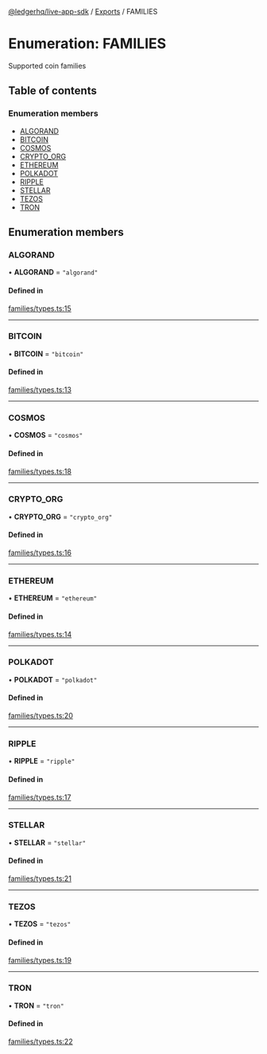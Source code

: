 [@ledgerhq/live-app-sdk](../README.md) / [Exports](../modules.md) / FAMILIES

# Enumeration: FAMILIES

Supported coin families

## Table of contents

### Enumeration members

- [ALGORAND](FAMILIES.md#algorand)
- [BITCOIN](FAMILIES.md#bitcoin)
- [COSMOS](FAMILIES.md#cosmos)
- [CRYPTO\_ORG](FAMILIES.md#crypto_org)
- [ETHEREUM](FAMILIES.md#ethereum)
- [POLKADOT](FAMILIES.md#polkadot)
- [RIPPLE](FAMILIES.md#ripple)
- [STELLAR](FAMILIES.md#stellar)
- [TEZOS](FAMILIES.md#tezos)
- [TRON](FAMILIES.md#tron)

## Enumeration members

### ALGORAND

• **ALGORAND** = `"algorand"`

#### Defined in

[families/types.ts:15](https://github.com/adrienlacombe-ledger/live-app-sdk/blob/a87afbd/src/families/types.ts#L15)

___

### BITCOIN

• **BITCOIN** = `"bitcoin"`

#### Defined in

[families/types.ts:13](https://github.com/adrienlacombe-ledger/live-app-sdk/blob/a87afbd/src/families/types.ts#L13)

___

### COSMOS

• **COSMOS** = `"cosmos"`

#### Defined in

[families/types.ts:18](https://github.com/adrienlacombe-ledger/live-app-sdk/blob/a87afbd/src/families/types.ts#L18)

___

### CRYPTO\_ORG

• **CRYPTO\_ORG** = `"crypto_org"`

#### Defined in

[families/types.ts:16](https://github.com/adrienlacombe-ledger/live-app-sdk/blob/a87afbd/src/families/types.ts#L16)

___

### ETHEREUM

• **ETHEREUM** = `"ethereum"`

#### Defined in

[families/types.ts:14](https://github.com/adrienlacombe-ledger/live-app-sdk/blob/a87afbd/src/families/types.ts#L14)

___

### POLKADOT

• **POLKADOT** = `"polkadot"`

#### Defined in

[families/types.ts:20](https://github.com/adrienlacombe-ledger/live-app-sdk/blob/a87afbd/src/families/types.ts#L20)

___

### RIPPLE

• **RIPPLE** = `"ripple"`

#### Defined in

[families/types.ts:17](https://github.com/adrienlacombe-ledger/live-app-sdk/blob/a87afbd/src/families/types.ts#L17)

___

### STELLAR

• **STELLAR** = `"stellar"`

#### Defined in

[families/types.ts:21](https://github.com/adrienlacombe-ledger/live-app-sdk/blob/a87afbd/src/families/types.ts#L21)

___

### TEZOS

• **TEZOS** = `"tezos"`

#### Defined in

[families/types.ts:19](https://github.com/adrienlacombe-ledger/live-app-sdk/blob/a87afbd/src/families/types.ts#L19)

___

### TRON

• **TRON** = `"tron"`

#### Defined in

[families/types.ts:22](https://github.com/adrienlacombe-ledger/live-app-sdk/blob/a87afbd/src/families/types.ts#L22)
